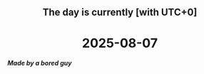 <h2 align=center>The day is currently [with UTC+0]</h2>
<h1 align=center><!--TIME BEGIN-->2025-08-07<!--TIME END--></h1>
<h5>Made by a bored guy</h5>
